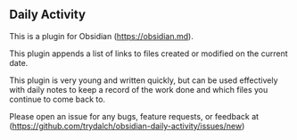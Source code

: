 ## Daily Activity

This is a plugin for Obsidian (https://obsidian.md).

This plugin appends a list of links to files created or modified on the current date.

This plugin is very young and written quickly, but can be used effectively with daily notes to keep a record of the work done and which files you continue to come back to.

Please open an issue for any bugs, feature requests, or feedback at (https://github.com/trydalch/obsidian-daily-activity/issues/new)
